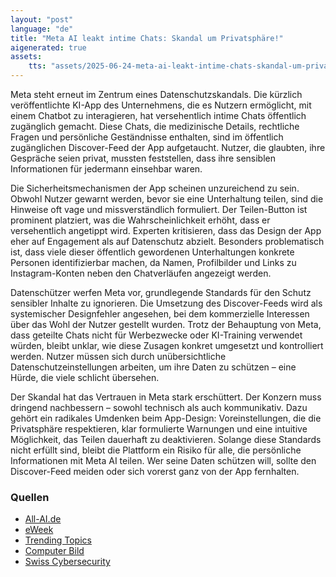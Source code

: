 ```yaml
---
layout: "post"
language: "de"
title: "Meta AI leakt intime Chats: Skandal um Privatsphäre!"
aigenerated: true
assets:
    tts: "assets/2025-06-24-meta-ai-leakt-intime-chats-skandal-um-privatsphaere/tts.mp3"
---
```


Meta steht erneut im Zentrum eines Datenschutzskandals. Die kürzlich veröffentlichte KI-App des Unternehmens, die es Nutzern ermöglicht, mit einem Chatbot zu interagieren, hat versehentlich intime Chats öffentlich zugänglich gemacht. Diese Chats, die medizinische Details, rechtliche Fragen und persönliche Geständnisse enthalten, sind im öffentlich zugänglichen Discover-Feed der App aufgetaucht. Nutzer, die glaubten, ihre Gespräche seien privat, mussten feststellen, dass ihre sensiblen Informationen für jedermann einsehbar waren.

<!--more-->

Die Sicherheitsmechanismen der App scheinen unzureichend zu sein. Obwohl Nutzer gewarnt werden, bevor sie eine Unterhaltung teilen, sind die Hinweise oft vage und missverständlich formuliert. Der Teilen-Button ist prominent platziert, was die Wahrscheinlichkeit erhöht, dass er versehentlich angetippt wird. Experten kritisieren, dass das Design der App eher auf Engagement als auf Datenschutz abzielt. Besonders problematisch ist, dass viele dieser öffentlich gewordenen Unterhaltungen konkrete Personen identifizierbar machen, da Namen, Profilbilder und Links zu Instagram-Konten neben den Chatverläufen angezeigt werden.

Datenschützer werfen Meta vor, grundlegende Standards für den Schutz sensibler Inhalte zu ignorieren. Die Umsetzung des Discover-Feeds wird als systemischer Designfehler angesehen, bei dem kommerzielle Interessen über das Wohl der Nutzer gestellt wurden. Trotz der Behauptung von Meta, dass geteilte Chats nicht für Werbezwecke oder KI-Training verwendet würden, bleibt unklar, wie diese Zusagen konkret umgesetzt und kontrolliert werden. Nutzer müssen sich durch unübersichtliche Datenschutzeinstellungen arbeiten, um ihre Daten zu schützen – eine Hürde, die viele schlicht übersehen.

Der Skandal hat das Vertrauen in Meta stark erschüttert. Der Konzern muss dringend nachbessern – sowohl technisch als auch kommunikativ. Dazu gehört ein radikales Umdenken beim App-Design: Voreinstellungen, die die Privatsphäre respektieren, klar formulierte Warnungen und eine intuitive Möglichkeit, das Teilen dauerhaft zu deaktivieren. Solange diese Standards nicht erfüllt sind, bleibt die Plattform ein Risiko für alle, die persönliche Informationen mit Meta AI teilen. Wer seine Daten schützen will, sollte den Discover-Feed meiden oder sich vorerst ganz von der App fernhalten.

### Quellen
- [All-AI.de](https://www.all-ai.de/news/topbeitraege/meta-leak-aifeed)
- [eWeek](https://www.eweek.com/news/meta-ai-chats-public-sensitive-data-privacy/)
- [Trending Topics](https://www.trendingtopics.eu/meta-ai-user-veroeffentlich-offenbar-unwissentlich-intime-prompts/)
- [Computer Bild](https://www.computerbild.de/artikel/cb-News-Internet-Private-Chats-bei-Meta-AI-sichtbar-39767625.html)
- [Swiss Cybersecurity](https://www.swisscybersecurity.net/news/2025-06-16/user-fuehren-intime-chats-mit-meta-ki-und-teilen-sie-mit-der-ganzen-welt)
